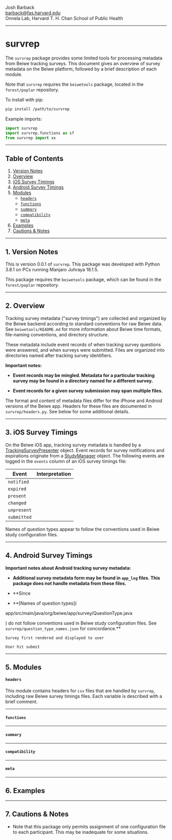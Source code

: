 Josh Barback  
barback@fas.harvard.edu  
Onnela Lab, Harvard T. H. Chan School of Public Health

___
survrep
===

The `survrep` package provides some limited tools for processing metadata from Beiwe tracking surveys.  This document gives an overview of survey metadata on the Beiwe platform, followed by a brief description of each module.

Note that `survrep` requires the `beiwetools` package, located in the `forest/poplar` repository.  

To install with pip:

```bash
pip install /path/to/survrep
```

Example imports:

```python
import survrep
import survrep.functions as sf
from survrep import xx
```

___
## Table of Contents
1.  [Version Notes](#version)  
2.  [Overview](#overview)  
3.  [iOS Survey Timings](#ios)
4.  [Android Survey Timings](#android)
5.  [Modules](#modules)
    * [`headers`](#headers)      
	* [`functions`](#functions)  
	* [`summary`](#summary)  
	* [`compatibility`](#compatibility)  	
	* [`meta`](#meta)  	
6.  [Examples](#examples)  
7.  [Cautions & Notes](#cautions)  


___
## 1. Version Notes <a name="version"/>  

This is version 0.0.1 of `survrep`.  This package was developed with Python 3.8.1 on PCs running Manjaro Juhraya 18.1.5.

This package requires the `beiwetools` package, which can be found in the `forest/poplar` repository.

___
## 2. Overview <a name="version"/>

Tracking survey metadata ("survey timings") are collected and organized by the Beiwe backend according to standard conventions for raw Beiwe data.  See `beiwetools/README.md` for more information about Beiwe time formats, file-naming conventions, and directory structure.

These metadata include event records of when tracking survey questions were answered, and when surveys were submitted.  Files are organized into directories named after tracking survey identifiers.  

**Important notes:**

* **Event records may be mingled.  Metadata for a particular tracking survey may be found in a directory named for a different survey.**

* **Event records for a given survey submission may span multiple files.**


The format and content of metadata files differ for the iPhone and Android versions of the Beiwe app.  Headers for these files are documented in `survrep/headers.py`.  See below for some additional details.

___
## 3. iOS Survey Timings <a name="ios"/>

On the Beiwe iOS app, tracking survey metadata is handled by a [TrackingSurveyPresenter]() object.  Event records for survey notifications and expirations originate from a [StudyManager]() object.  The following events are logged in the `events` column of an iOS survey timings file:

| **Event** | **Interpretation** |
|-----------|-----------|
| `notified` | |
| `expired` | |
| `present` | |
| `changed` | |
| `unpresent` | |
| `submitted` | |


Names of question types appear to follow the conventions used in Beiwe study configuration files.






___
## 4. Android Survey Timings <a name="android"/>

**Important notes about Android tracking survey metadata:**

* **Additional survey metadata form may be found in `app_log` files.  This package does not handle metadata from these files.**


* **Since 

* **[Names of question types](

app/src/main/java/org/beiwe/app/survey/QuestionType.java

) do not follow conventions used in Beiwe study configuration files.  See `survrep/question_type_names.json` for concordance.**



`Survey first rendered and displayed to user`

`User hit submit`


___
## 5. Modules <a name="modules"/>

#### `headers` <a name="headers"/>
This module contains headers for `csv` files that are handled by `survrep`, including raw Beiwe survey timings files.  Each variable is described with a brief comment.


___
#### `functions` <a name="functions"/>

___
#### `summary` <a name="summary"/>


___
#### `compatibility` <a name="compatibility"/>

___
#### `meta` <a name="meta"/>

___
## 6. Examples <a name="examples"/>

___
## 7. Cautions & Notes <a name="cautions"/>

* Note that this package only permits assignment of one configuration file to each participant.  This may be inadequate for some situations.

